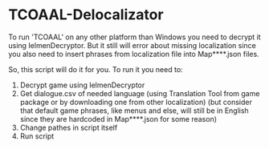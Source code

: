 # TCOAAL-Delocalizator
To run 'TCOAAL' on any other platform than Windows you need to decrypt it using IelmenDecryptor. But it still will error about missing localization since you also need to insert phrases from localization file into Map****.json files. 

So, this script will do it for you.
To run it you need to:
1) Decrypt game using IelmenDecryptor
2) Get dialogue.csv of needed language (using Translation Tool from game package or by downloading one from other localization) (but consider that default game phrases, like menus and else, will still be in English since they are hardcoded in Map****.json for some reason)
3) Change pathes in script itself
4) Run script
